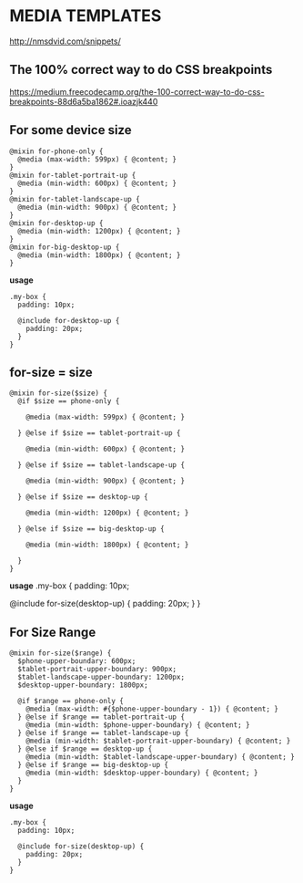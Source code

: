 # MEDIA TEMPLATES
http://nmsdvid.com/snippets/

## The 100% correct way to do CSS breakpoints

https://medium.freecodecamp.org/the-100-correct-way-to-do-css-breakpoints-88d6a5ba1862#.ioazjk440


## For some device size

```
@mixin for-phone-only {
  @media (max-width: 599px) { @content; }
}
@mixin for-tablet-portrait-up {
  @media (min-width: 600px) { @content; }
}
@mixin for-tablet-landscape-up {
  @media (min-width: 900px) { @content; }
}
@mixin for-desktop-up {
  @media (min-width: 1200px) { @content; }
}
@mixin for-big-desktop-up {
  @media (min-width: 1800px) { @content; }
}
```


__usage__

```
.my-box {
  padding: 10px;

  @include for-desktop-up {
    padding: 20px;
  }
}
```


## for-size = size

```
@mixin for-size($size) {
  @if $size == phone-only {

    @media (max-width: 599px) { @content; }

  } @else if $size == tablet-portrait-up {

    @media (min-width: 600px) { @content; }

  } @else if $size == tablet-landscape-up {

    @media (min-width: 900px) { @content; }

  } @else if $size == desktop-up {

    @media (min-width: 1200px) { @content; }

  } @else if $size == big-desktop-up {

    @media (min-width: 1800px) { @content; }

  }
}
```


__usage__
.my-box {
  padding: 10px;

  @include for-size(desktop-up) {
    padding: 20px;
  }
}


## For Size Range

```
@mixin for-size($range) {
  $phone-upper-boundary: 600px;
  $tablet-portrait-upper-boundary: 900px;
  $tablet-landscape-upper-boundary: 1200px;
  $desktop-upper-boundary: 1800px;

  @if $range == phone-only {
    @media (max-width: #{$phone-upper-boundary - 1}) { @content; }
  } @else if $range == tablet-portrait-up {
    @media (min-width: $phone-upper-boundary) { @content; }
  } @else if $range == tablet-landscape-up {
    @media (min-width: $tablet-portrait-upper-boundary) { @content; }
  } @else if $range == desktop-up {
    @media (min-width: $tablet-landscape-upper-boundary) { @content; }
  } @else if $range == big-desktop-up {
    @media (min-width: $desktop-upper-boundary) { @content; }
  }
}
```

__usage__

```
.my-box {
  padding: 10px;

  @include for-size(desktop-up) {
    padding: 20px;
  }
}

```
